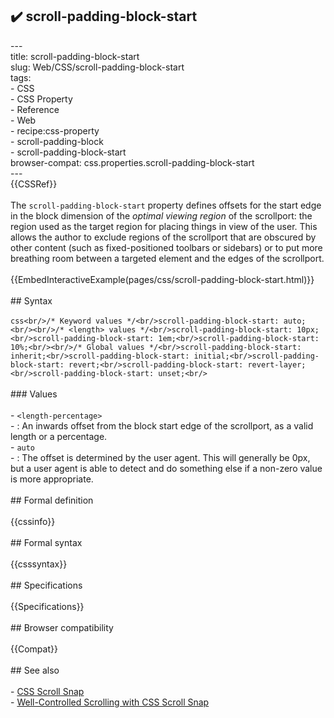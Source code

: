 ## ✔️ scroll-padding-block-start 
 ---<br/>title: scroll-padding-block-start<br/>slug: Web/CSS/scroll-padding-block-start<br/>tags:<br/>  - CSS<br/>  - CSS Property<br/>  - Reference<br/>  - Web<br/>  - recipe:css-property<br/>  - scroll-padding-block<br/>  - scroll-padding-block-start<br/>browser-compat: css.properties.scroll-padding-block-start<br/>---<br/>{{CSSRef}}<br/><br/>The `scroll-padding-block-start` property defines offsets for the start edge in the block dimension of the _optimal viewing region_ of the scrollport: the region used as the target region for placing things in view of the user. This allows the author to exclude regions of the scrollport that are obscured by other content (such as fixed-positioned toolbars or sidebars) or to put more breathing room between a targeted element and the edges of the scrollport.<br/><br/>{{EmbedInteractiveExample(pages/css/scroll-padding-block-start.html)}}<br/><br/>## Syntax<br/><br/>```css<br/>/* Keyword values */<br/>scroll-padding-block-start: auto;<br/><br/>/* <length> values */<br/>scroll-padding-block-start: 10px;<br/>scroll-padding-block-start: 1em;<br/>scroll-padding-block-start: 10%;<br/><br/>/* Global values */<br/>scroll-padding-block-start: inherit;<br/>scroll-padding-block-start: initial;<br/>scroll-padding-block-start: revert;<br/>scroll-padding-block-start: revert-layer;<br/>scroll-padding-block-start: unset;<br/>```<br/><br/>### Values<br/><br/>- `<length-percentage>`<br/>  - : An inwards offset from the block start edge of the scrollport, as a valid length or a percentage.<br/>- `auto`<br/>  - : The offset is determined by the user agent. This will generally be 0px, but a user agent is able to detect and do something else if a non-zero value is more appropriate.<br/><br/>## Formal definition<br/><br/>{{cssinfo}}<br/><br/>## Formal syntax<br/><br/>{{csssyntax}}<br/><br/>## Specifications<br/><br/>{{Specifications}}<br/><br/>## Browser compatibility<br/><br/>{{Compat}}<br/><br/>## See also<br/><br/>- [CSS Scroll Snap](/en-US/docs/Web/CSS/CSS_Scroll_Snap)<br/>- [Well-Controlled Scrolling with CSS Scroll Snap](https://web.dev/css-scroll-snap/)<br/>